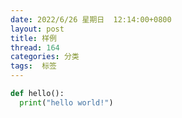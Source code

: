 ```yaml
---
date: 2022/6/26 星期日  12:14:00+0800
layout: post
title: 样例
thread: 164
categories: 分类
tags:  标签
---
```




```python
def hello():
  print("hello world!")
```

